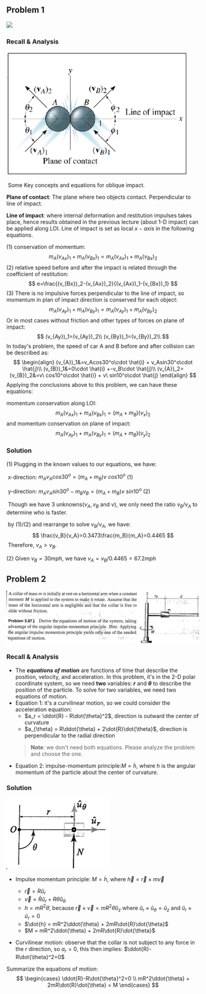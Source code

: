 ## Problem 1

![](D:\UWM\Dynamics_TA\Discussion_5_2-3_Sol\Problem1.png)

### Recall & Analysis

<img src="https://github.com/leishi23/Dynamics_TA/blob/main/Discussion_5_2-3_Sol/oblique_impact.png?raw=true" alt="oblique_impact" style="zoom:67%;" />

​	Some Key concepts and equations for oblique impact.

**Plane of contact**: The plane where two objects contact. Perpendicular to line of impact.

**Line of impact**: where internal deformation and restitution impulses takes place, hence results obtained in the previous lecture (about 1-D impact) can be applied along LOI. Line of impact is set as local $x-axis$ in the following equations.

(1) conservation of momentum:
$$
m_A(v_{Ax})_1+m_A(v_{Bx})_1=m_A(v_{Ax})_1+m_A(v_{Bx})_2
$$
(2) relative speed before and after the impact is related through the coefficient of restitution: 
$$
e=\frac{(v_{Bx})_2-(v_{Ax})_2}{(v_{Ax})_1-(v_{Bx})_1}
$$
(3) There is no impulsive forces perpendicular to the line of impact, so momentum in plan of impact direction is conserved for each object:
$$
m_A(v_{Ay})_1+m_A(v_{By})_1=m_A(v_{Ay})_1+m_A(v_{By})_2
$$
​	Or in most cases without friction and other types of forces on plane of impact:
$$
(v_{Ay})_1=(v_{Ay})_2\\
(v_{By})_1=(v_{By})_2\\
$$
In today's problem, the speed of car A and B before and after collision can be described as:
$$
\begin{align}
(v_{A})_1&=v_Acos30^o\cdot \hat{i} + v_Asin30^o\cdot \hat{j}\\
(v_{B})_1&=0\cdot \hat{i} +-v_B\cdot \hat{j}\\
(v_{A})_2=(v_{B})_2&=v\ cos10^o\cdot \hat{i} + v\ sin10^o\cdot \hat{j}
\end{align}
$$
Applying the conclusions above to this problem, we can have these equations:

momentum conservation along LOI:
$$
m_A(v_{Ax})_1+m_A(v_{Bx})_1=(m_A+m_{B})(v_x)_2
$$
and momentum conservation on plane of impact:
$$
m_A(v_{Ay})_1+m_A(v_{By})_1=(m_A+m_B)(v_{y})_2
$$

### Solution

(1)	Plugging in the known values to our equations, we have:

​	x-direction: $m_Av_Acos30^o=(m_A+m_{B})v\ cos10^o$ 					(1) 

​	y-direction: $m_Av_Asin30^o-m_B v_B=(m_A+m_{B})v\ sin10^o$	(2)

​	Though we have 3 unknowns($v_A,v_B$ and $v$), we only need the ratio $v_B/v_A$ to determine who is faster.

​	by (1)/(2) and rearrange to solve $v_B/v_A$, we have:
$$
\frac{v_B}{v_A}=0.3473\frac{m_B}{m_A}=0.4465
$$
​	Therefore, $v_A>v_B$.

(2)	Given $v_B=30mph$, we have $v_A=v_B/0.4465=67.2mph$


## Problem 2
<img src="https://github.com/leishi23/Dynamics_TA/blob/main/Discussion_5_2-3_Sol/Screenshot%202023-10-31%20175756.png?raw=true" alt="oblique_impact" style="zoom:67%;" />

### Recall & Analysis

- The _**equations of motion**_ are functions of time that describe the position, velocity, and acceleration. In this problem, it's in the 2-D polar coordinate system, so we need **two** variables: **$r$** and **$\theta$** to describe the position of the particle. To solve for two variables, we need two equations of motion.
- Equation 1: it's a curvilinear motion, so we could consider the acceleration equation:
    - $a_r = \ddot{R} - R\dot{\theta}^2$, direction is outward the center of curvature
    - $a_{\theta} = R\ddot{\theta} + 2\dot{R}\dot{\theta}$, direction is perpendicular to the radial direction
  > **Note**: we don't need both equations. Please analyze the problem and choose the one.
- Equation 2: impulse-momentum principle:$M = \dot{h}$, where $h$ is the angular momentum of the particle about the center of curvature.


### Solution
![image](https://github.com/leishi23/Dynamics_TA/blob/main/Discussion_5_2-3_Sol/Screenshot%202023-10-31%20182607.png?raw=true) 
- Impulse momentum principle: $M = \dot{h}$, where $\vec{h}=\vec{r}\times m\vec{v}$
  - $\vec{r} = R\hat{u}_r$
  - $\vec{v} = \dot{R}\hat{u}_r + R\dot{\theta}\hat{u}_{\theta}$
  - $h = mR^2\dot{\theta}$, because $\vec{r}\times\vec{v} = mR^2\dot{\theta}\hat{u}_z$ where $\hat{u}_r\times\hat{u}_{\theta} = \hat{u}_z$ and $\hat{u}_r\times\hat{u}_r = 0$
  - $\dot{h} = mR^2\ddot{\theta} + 2mR\dot{R}\dot{\theta}$
  - $M = mR^2\ddot{\theta} + 2mR\dot{R}\dot{\theta}$

- Curvilinear motion: observe that the collar is not subject to any force in the $r$ direction, so $a_r=0$, this then implies: $\ddot{R}-R\dot{\theta}^2=0$

Summarize the equations of motion:
$$
\begin{cases}
\ddot{R}-R\dot{\theta}^2=0 \\
mR^2\ddot{\theta} + 2mR\dot{R}\dot{\theta} = M
\end{cases}
$$
